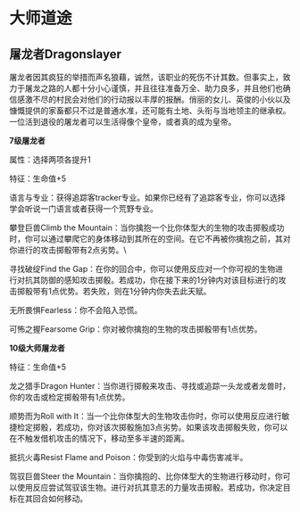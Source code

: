 # 大师道途

## 屠龙者Dragonslayer

屠龙者因其疯狂的举措而声名狼藉，诚然，该职业的死伤不计其数。但事实上，致力于屠龙之路的人都十分小心谨慎，并且往往准备万全、助力良多，并且他们也确信感激不尽的村民会对他们的行动报以丰厚的报酬。俏丽的女儿、英俊的小伙以及慷慨提供的家畜都只不过是普通水准，还可能有土地、头衔与当地领主的继承权。一位活到退役的屠龙者可以生活得像个皇帝，或者真的成为皇帝。

**7级屠龙者**

属性：选择两项各提升1

特征：生命值+5

语言与专业：获得追踪客tracker专业。如果你已经有了追踪客专业，你可以选择学会听说一门语言或者获得一个荒野专业。

攀登巨兽Climb the
Mountain：当你擒抱一个比你体型大的生物的攻击掷骰成功时，你可以通过攀爬它的身体移动到其所在的空间。在它不再被你擒抱之前，其对你进行的攻击掷骰带有2点劣势。\

寻找破绽Find the
Gap：在你的回合中，你可以使用反应对一个你可视的生物进行对抗其防御的感知攻击掷骰。若成功，你在接下来的1分钟内对该目标进行的攻击掷骰带有1点优势。若失败，则在1分钟内你失去此天赋。

无所畏惧Fearless：你不会陷入恐慌。

可怖之握Fearsome Grip：你对被你擒抱的生物的攻击掷骰带有1点优势。

**10级大师屠龙者**

特征：生命值+5

龙之猎手Dragon
Hunter：当你进行掷骰来攻击、寻找或追踪一头龙或者龙兽时，你的攻击或检定掷骰带有1点优势。

顺势而为Roll with
It：当一个比你体型大的生物攻击你时，你可以使用反应进行敏捷检定掷骰，若成功，你对该次掷骰施加3点劣势。如果该攻击掷骰失败，你可以在不触发借机攻击的情况下，移动至多半速的距离。

抵抗火毒Resist Flame and Poison：你受到的火焰与中毒伤害减半。

驾驭巨兽Steer the
Mountain：当你擒抱的、比你体型大的生物进行移动时，你可以使用反应尝试驾驭该生物。进行对抗其意志的力量攻击掷骰。若成功，你决定目标在其回合如何移动。
